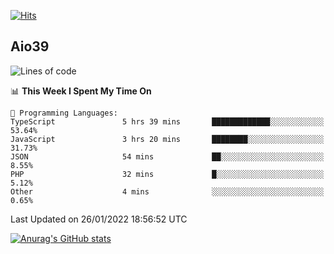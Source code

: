 [![Hits](https://hits.seeyoufarm.com/api/count/incr/badge.svg?url=https%3A%2F%2Fgithub.com%2Faio39&count_bg=%2339C5BB&title_bg=%23555555&icon=&icon_color=%23E7E7E7&title=hits&edge_flat=false)](https://hits.seeyoufarm.com)

## Aio39

<!--START_SECTION:waka-->
![Lines of code](https://img.shields.io/badge/From%20Hello%20World%20I%27ve%20Written-1%20Million%20lines%20of%20code-blue)

📊 **This Week I Spent My Time On** 

```text
💬 Programming Languages: 
TypeScript               5 hrs 39 mins       █████████████░░░░░░░░░░░░   53.64% 
JavaScript               3 hrs 20 mins       ████████░░░░░░░░░░░░░░░░░   31.73% 
JSON                     54 mins             ██░░░░░░░░░░░░░░░░░░░░░░░   8.55% 
PHP                      32 mins             █░░░░░░░░░░░░░░░░░░░░░░░░   5.12% 
Other                    4 mins              ░░░░░░░░░░░░░░░░░░░░░░░░░   0.65%

```


 Last Updated on 26/01/2022 18:56:52 UTC
<!--END_SECTION:waka-->
[![Anurag's GitHub stats](https://github-readme-stats.vercel.app/api?username=aio39)](https://github.com/anuraghazra/github-readme-stats)

<!--
**aio39/aio39** is a ✨ _special_ ✨ repository because its `README.md` (this file) appears on your GitHub profile.

Here are some ideas to get you started:

- 🔭 I’m currently working on ...
- 🌱 I’m currently learning ...
- 👯 I’m looking to collaborate on ...
- 🤔 I’m looking for help with ...
- 💬 Ask me about ...
- 📫 How to reach me: ...
- 😄 Pronouns: ...
- ⚡ Fun fact: ...
-->
